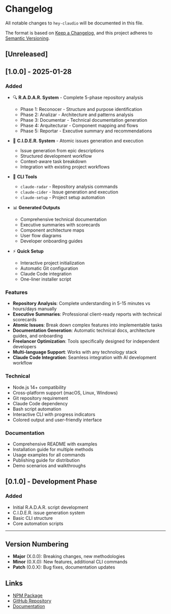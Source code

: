 # Changelog

All notable changes to `hey-claudio` will be documented in this file.

The format is based on [Keep a Changelog](https://keepachangelog.com/en/1.0.0/),
and this project adheres to [Semantic Versioning](https://semver.org/spec/v2.0.0.html).

## [Unreleased]

## [1.0.0] - 2025-01-28

### Added
- 🔍 **R.A.D.A.R. System** - Complete 5-phase repository analysis
  - Phase 1: Reconocer - Structure and purpose identification
  - Phase 2: Analizar - Architecture and patterns analysis
  - Phase 3: Documentar - Technical documentation generation
  - Phase 4: Arquitecturar - Component mapping and flows
  - Phase 5: Reportar - Executive summary and recommendations

- 🎯 **C.I.D.E.R. System** - Atomic issues generation and execution
  - Issue generation from epic descriptions
  - Structured development workflow
  - Context-aware task breakdown
  - Integration with existing project workflows

- 🚀 **CLI Tools**
  - `claude-radar` - Repository analysis commands
  - `claude-cider` - Issue generation and execution
  - `claude-setup` - Project setup automation

- 📊 **Generated Outputs**
  - Comprehensive technical documentation
  - Executive summaries with scorecards
  - Component architecture maps
  - User flow diagrams
  - Developer onboarding guides

- ⚡ **Quick Setup**
  - Interactive project initialization
  - Automatic Git configuration
  - Claude Code integration
  - One-liner installer script

### Features
- **Repository Analysis**: Complete understanding in 5-15 minutes vs hours/days manually
- **Executive Summaries**: Professional client-ready reports with technical scorecards
- **Atomic Issues**: Break down complex features into implementable tasks
- **Documentation Generation**: Automatic technical docs, architecture guides, and onboarding
- **Freelancer Optimization**: Tools specifically designed for independent developers
- **Multi-language Support**: Works with any technology stack
- **Claude Code Integration**: Seamless integration with AI development workflow

### Technical
- Node.js 14+ compatibility
- Cross-platform support (macOS, Linux, Windows)
- Git repository requirement
- Claude Code dependency
- Bash script automation
- Interactive CLI with progress indicators
- Colored output and user-friendly interface

### Documentation
- Comprehensive README with examples
- Installation guide for multiple methods
- Usage examples for all commands
- Publishing guide for distribution
- Demo scenarios and walkthroughs

## [0.1.0] - Development Phase

### Added
- Initial R.A.D.A.R. script development
- C.I.D.E.R. issue generation system
- Basic CLI structure
- Core automation scripts

---

## Version Numbering

- **Major** (X.0.0): Breaking changes, new methodologies
- **Minor** (0.X.0): New features, additional CLI commands
- **Patch** (0.0.X): Bug fixes, documentation updates

## Links

- [NPM Package](https://www.npmjs.com/package/hey-claudio)
- [GitHub Repository](https://github.com/diaztunjano/claude-dev-radar)
- [Documentation](https://github.com/diaztunjano/claude-dev-radar/blob/main/README.md)